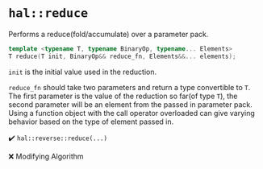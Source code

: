 # `hal::reduce`

Performs a reduce(fold/accumulate) over a parameter pack.

```cpp
template <typename T, typename BinaryOp, typename... Elements>
T reduce(T init, BinaryOp&& reduce_fn, Elements&&... elements);
```

`init` is the initial value used in the reduction.

`reduce_fn` should take two parameters and return a type convertible to `T`. The
first parameter is the value of the reduction so far(of type `T`), the second
parameter will be an element from the passed in parameter pack. Using a function
object with the call operator overloaded can give varying behavior based on the
type of element passed in.

:heavy_check_mark: `hal::reverse::reduce(...)`

:x: Modifying Algorithm
